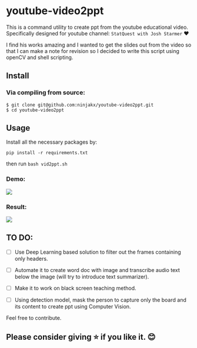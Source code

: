# youtube-video2ppt

This is a command utility to create ppt from the youtube educational video. 
Specifically designed for youtube channel: `StatQuest with Josh Starmer` :heart:

I find his works amazing and I wanted to get the slides out from the video so that I can make a note for revision so I decided to write this script using openCV and shell scripting.

## Install
### Via compiling from source:
```console
$ git clone git@github.com:ninjakx/youtube-video2ppt.git
$ cd youtube-video2ppt
```

## Usage
Install all the necessary packages by:

`pip install -r requirements.txt`

then run `bash vid2ppt.sh`

### Demo:

![](https://github.com/ninjakx/youtube-video2ppt/blob/main/out1.png)

### Result:
 
![](https://github.com/ninjakx/youtube-video2ppt/blob/ebaf74d3c55192b1c4a832d147fe9fea08fa098b/output.png)

## TO DO:

- [ ] Use Deep Learning based solution to filter out the frames containing only headers.
- [ ] Automate it to create word doc with image and transcribe audio text below the image (will try to introduce text summarizer).
- [ ] Make it to work on black screen teaching method.
- [ ] Using detection model, mask the person to capture only the board and its content to create ppt using Computer Vision.


Feel free to contribute.

## Please consider giving :star: if you like it. 😊

